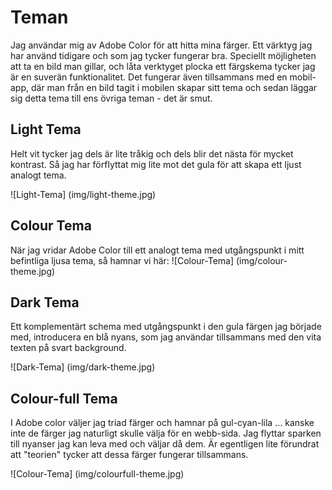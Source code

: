Teman
=========
Jag användar mig av Adobe Color för att hitta mina färger. Ett värktyg jag har använd tidigare och som jag tycker fungerar bra. Speciellt möjligheten att ta en bild man gillar, och låta verktyget plocka ett färgskema tycker jag är en suverän funktionalitet. Det fungerar även tillsammans med en mobil-app, där man från en bild tagit i mobilen skapar sitt tema och sedan läggar sig detta tema till ens övriga teman - det är smut.

## Light Tema
Helt vit tycker jag dels är lite tråkig och dels blir det nästa för mycket kontrast. Så jag har förflyttat mig lite mot det gula för att skapa ett ljust analogt tema.

![Light-Tema] (img/light-theme.jpg)

## Colour Tema
När jag vridar Adobe Color till ett analogt tema med utgångspunkt i mitt befintliga ljusa tema, så hamnar vi här:
![Colour-Tema] (img/colour-theme.jpg)

## Dark Tema
Ett komplementärt schema med utgångspunkt i den gula färgen jag började med, introducera en blå nyans, som jag användar tillsammans med den vita texten på svart background.

![Dark-Tema] (img/dark-theme.jpg)

## Colour-full Tema
I Adobe color väljer jag triad färger och hamnar på gul-cyan-lila ... kanske inte de färger jag naturligt skulle välja för en webb-sida. Jag flyttar sparken till nyanser jag kan leva med och väljar då dem. Är egentligen lite förundrat att "teorien" tycker att dessa färger fungerar tillsammans.

![Colour-Tema] (img/colourfull-theme.jpg)
